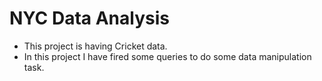 # NYC Data Analysis

- This project is having Cricket data.
- In this project I have fired some queries to do some data manipulation task.
